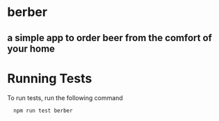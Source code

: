 # berber
## a simple app to order beer from the comfort of your home
# Running Tests

To run tests, run the following command

```bash
  npm run test berber
```

  
